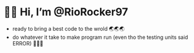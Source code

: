 # 👨‍💻 Hi, I’m @RioRocker97
- ready to bring a best code to the wrold 🌏🌏🌏
- do whatever it take to make program run (even tho the testing units said ERROR) 😤😤😤

<!---
RioRocker97/RioRocker97 is a ✨ special ✨ repository because its `README.md` (this file) appears on your GitHub profile.
You can click the Preview link to take a look at your changes.
--->

